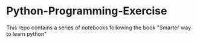 # Python-Programming-Exercise
This repo contains a series of notebooks following the book "Smarter way to learn python"
